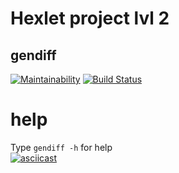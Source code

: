 # Hexlet project lvl 2
## gendiff

[![Maintainability](https://api.codeclimate.com/v1/badges/94e9f11bdc479143a70d/maintainability)](https://codeclimate.com/github/CyberHedgehog/project-lvl2-s491/maintainability)
[![Build Status](https://travis-ci.org/CyberHedgehog/project-lvl2-s491.svg?branch=master)](https://travis-ci.org/CyberHedgehog/project-lvl2-s491)

# help  
Type `gendiff -h` for help  
[![asciicast](https://asciinema.org/a/znIQDkLpjNEOF3rzajRZf6Mc0.svg)](https://asciinema.org/a/znIQDkLpjNEOF3rzajRZf6Mc0)